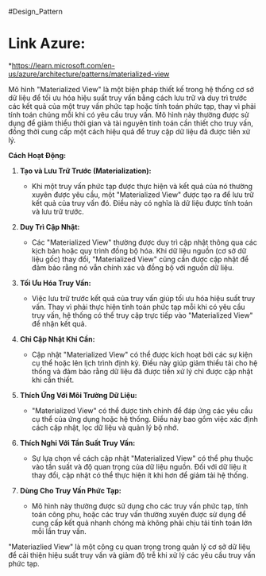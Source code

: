 #Design_Pattern 

# Link Azure:
*https://learn.microsoft.com/en-us/azure/architecture/patterns/materialized-view

Mô hình "Materialized View" là một biện pháp thiết kế trong hệ thống cơ sở dữ liệu để tối ưu hóa hiệu suất truy vấn bằng cách lưu trữ và duy trì trước các kết quả của một truy vấn phức tạp hoặc tính toán phức tạp, thay vì phải tính toán chúng mỗi khi có yêu cầu truy vấn. Mô hình này thường được sử dụng để giảm thiểu thời gian và tài nguyên tính toán cần thiết cho truy vấn, đồng thời cung cấp một cách hiệu quả để truy cập dữ liệu đã được tiền xử lý.

**Cách Hoạt Động:**

1. **Tạo và Lưu Trữ Trước (Materialization):**
    
    - Khi một truy vấn phức tạp được thực hiện và kết quả của nó thường xuyên được yêu cầu, một "Materialized View" được tạo ra để lưu trữ kết quả của truy vấn đó. Điều này có nghĩa là dữ liệu được tính toán và lưu trữ trước.
2. **Duy Trì Cập Nhật:**
    
    - Các "Materialized View" thường được duy trì cập nhật thông qua các kịch bản hoặc quy trình đồng bộ hóa. Khi dữ liệu nguồn (cơ sở dữ liệu gốc) thay đổi, "Materialized View" cũng cần được cập nhật để đảm bảo rằng nó vẫn chính xác và đồng bộ với nguồn dữ liệu.
3. **Tối Ưu Hóa Truy Vấn:**
    
    - Việc lưu trữ trước kết quả của truy vấn giúp tối ưu hóa hiệu suất truy vấn. Thay vì phải thực hiện tính toán phức tạp mỗi khi có yêu cầu truy vấn, hệ thống có thể truy cập trực tiếp vào "Materialized View" để nhận kết quả.
4. **Chỉ Cập Nhật Khi Cần:**
    
    - Cập nhật "Materialized View" có thể được kích hoạt bởi các sự kiện cụ thể hoặc lên lịch trình định kỳ. Điều này giúp giảm thiểu tải cho hệ thống và đảm bảo rằng dữ liệu đã được tiền xử lý chỉ được cập nhật khi cần thiết.
5. **Thích Ứng Với Môi Trường Dữ Liệu:**
    
    - "Materialized View" có thể được tinh chỉnh để đáp ứng các yêu cầu cụ thể của ứng dụng hoặc hệ thống. Điều này bao gồm việc xác định cách cập nhật, lọc dữ liệu và quản lý bộ nhớ.
6. **Thích Nghi Với Tần Suất Truy Vấn:**
    
    - Sự lựa chọn về cách cập nhật "Materialized View" có thể phụ thuộc vào tần suất và độ quan trọng của dữ liệu nguồn. Đối với dữ liệu ít thay đổi, cập nhật có thể thực hiện ít khi hơn để giảm tải hệ thống.
7. **Dùng Cho Truy Vấn Phức Tạp:**
    
    - Mô hình này thường được sử dụng cho các truy vấn phức tạp, tính toán công phu, hoặc các truy vấn thường xuyên được sử dụng để cung cấp kết quả nhanh chóng mà không phải chịu tải tính toán lớn mỗi lần truy vấn.

"Materiazlied View" là một công cụ quan trọng trong quản lý cơ sở dữ liệu để cải thiện hiệu suất truy vấn và giảm độ trễ khi xử lý các yêu cầu truy vấn phức tạp.
